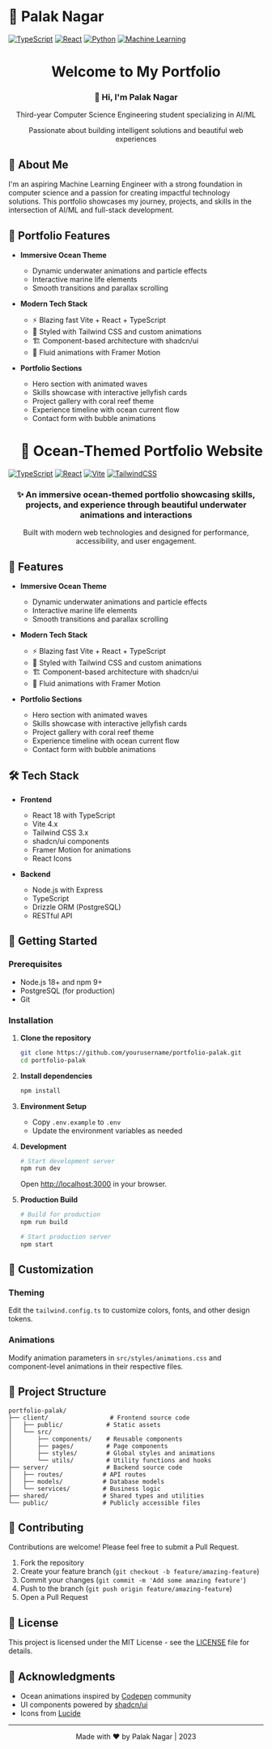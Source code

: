 # 🌊 Palak Nagar

[![TypeScript](https://img.shields.io/badge/typescript-%23007ACC.svg?style=for-the-badge&logo=typescript&logoColor=white)](https://www.typescriptlang.org/)
[![React](https://img.shields.io/badge/react-%2320232a.svg?style=for-the-badge&logo=react&logoColor=%2361DAFB)](https://reactjs.org/)
[![Python](https://img.shields.io/badge/python-3670A0?style=for-the-badge&logo=python&logoColor=ffdd54)](https://www.python.org/)
[![Machine Learning](https://img.shields.io/badge/Machine%20Learning-FF6F00?style=for-the-badge&logo=scikit-learn&logoColor=white)](https://scikit-learn.org/)

<div align="center">
  <h1>Welcome to My Portfolio</h1>
  <h3>👋 Hi, I'm Palak Nagar</h3>
  <p>Third-year Computer Science Engineering student specializing in AI/ML</p>
  <p>Passionate about building intelligent solutions and beautiful web experiences</p>
</div>

## 🌟 About Me

I'm an aspiring Machine Learning Engineer with a strong foundation in computer science and a passion for creating impactful technology solutions. This portfolio showcases my journey, projects, and skills in the intersection of AI/ML and full-stack development.

## 🚀 Portfolio Features

- **Immersive Ocean Theme**
  - Dynamic underwater animations and particle effects
  - Interactive marine life elements
  - Smooth transitions and parallax scrolling

- **Modern Tech Stack**
  - ⚡ Blazing fast Vite + React + TypeScript
  - 🎨 Styled with Tailwind CSS and custom animations
  - 🏗️ Component-based architecture with shadcn/ui
  - 🌊 Fluid animations with Framer Motion

- **Portfolio Sections**
  - Hero section with animated waves
  - Skills showcase with interactive jellyfish cards
  - Project gallery with coral reef theme
  - Experience timeline with ocean current flow
  - Contact form with bubble animations

  # 🌊 Ocean-Themed Portfolio Website

[![TypeScript](https://img.shields.io/badge/typescript-%23007ACC.svg?style=for-the-badge&logo=typescript&logoColor=white)](https://www.typescriptlang.org/)
[![React](https://img.shields.io/badge/react-%2320232a.svg?style=for-the-badge&logo=react&logoColor=%2361DAFB)](https://reactjs.org/)
[![Vite](https://img.shields.io/badge/vite-%23646CFF.svg?style=for-the-badge&logo=vite&logoColor=white)](https://vitejs.dev/)
[![TailwindCSS](https://img.shields.io/badge/tailwindcss-%2338B2AC.svg?style=for-the-badge&logo=tailwind-css&logoColor=white)](https://tailwindcss.com/)

<div align="center">
  <h3>✨ An immersive ocean-themed portfolio showcasing skills, projects, and experience through beautiful underwater animations and interactions</h3>
  <p>Built with modern web technologies and designed for performance, accessibility, and user engagement.</p>
</div>

## 🚀 Features

- **Immersive Ocean Theme**
  - Dynamic underwater animations and particle effects
  - Interactive marine life elements
  - Smooth transitions and parallax scrolling

- **Modern Tech Stack**
  - ⚡ Blazing fast Vite + React + TypeScript
  - 🎨 Styled with Tailwind CSS and custom animations
  - 🏗️ Component-based architecture with shadcn/ui
  - 🌊 Fluid animations with Framer Motion

- **Portfolio Sections**
  - Hero section with animated waves
  - Skills showcase with interactive jellyfish cards
  - Project gallery with coral reef theme
  - Experience timeline with ocean current flow
  - Contact form with bubble animations

## 🛠️ Tech Stack

- **Frontend**
  - React 18 with TypeScript
  - Vite 4.x
  - Tailwind CSS 3.x
  - shadcn/ui components
  - Framer Motion for animations
  - React Icons

- **Backend**
  - Node.js with Express
  - TypeScript
  - Drizzle ORM (PostgreSQL)
  - RESTful API

## 🚀 Getting Started

### Prerequisites

- Node.js 18+ and npm 9+
- PostgreSQL (for production)
- Git

### Installation

1. **Clone the repository**
   ```bash
   git clone https://github.com/yourusername/portfolio-palak.git
   cd portfolio-palak
   ```

2. **Install dependencies**
   ```bash
   npm install
   ```

3. **Environment Setup**
   - Copy `.env.example` to `.env`
   - Update the environment variables as needed

4. **Development**
   ```bash
   # Start development server
   npm run dev
   ```
   Open [http://localhost:3000](http://localhost:3000) in your browser.

5. **Production Build**
   ```bash
   # Build for production
   npm run build
   
   # Start production server
   npm start
   ```

## 🎨 Customization

### Theming
Edit the `tailwind.config.ts` to customize colors, fonts, and other design tokens.

### Animations
Modify animation parameters in `src/styles/animations.css` and component-level animations in their respective files.

## 📂 Project Structure

```
portfolio-palak/
├── client/                 # Frontend source code
│   ├── public/            # Static assets
│   └── src/
│       ├── components/    # Reusable components
│       ├── pages/         # Page components
│       ├── styles/        # Global styles and animations
│       └── utils/         # Utility functions and hooks
├── server/                # Backend source code
│   ├── routes/           # API routes
│   ├── models/           # Database models
│   └── services/         # Business logic
├── shared/               # Shared types and utilities
└── public/               # Publicly accessible files
```

## 🌟 Contributing

Contributions are welcome! Please feel free to submit a Pull Request.

1. Fork the repository
2. Create your feature branch (`git checkout -b feature/amazing-feature`)
3. Commit your changes (`git commit -m 'Add some amazing feature'`)
4. Push to the branch (`git push origin feature/amazing-feature`)
5. Open a Pull Request

## 📄 License

This project is licensed under the MIT License - see the [LICENSE](LICENSE) file for details.

## 🙏 Acknowledgments

- Ocean animations inspired by [Codepen](https://codepen.io/) community
- UI components powered by [shadcn/ui](https://ui.shadcn.com/)
- Icons from [Lucide](https://lucide.dev/)

---

<div align="center">
  Made with ❤️ by Palak Nagar | 2023
</div>
